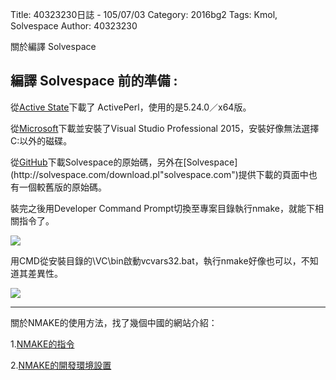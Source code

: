 Title: 40323230日誌 - 105/07/03
Category: 2016bg2
Tags: Kmol, Solvespace
Author: 40323230


關於編譯 Solvespace

<!-- PELICAN_END_SUMMARY -->

<h2>編譯 Solvespace 前的準備 :</h2>

從[Active State](http://www.activestate.com/activeperl/downloads"activestate.com")下載了 ActivePerl，使用的是5.24.0／x64版。

從[Microsoft](https://www.visualstudio.com/downloads/download-visual-studio-vs"visualstudio.com")下載並安裝了Visual Studio Professional 2015，安裝好像無法選擇C:以外的磁碟。

從[GitHub](https://github.com/whitequark/solvespace"github.com")下載Solvespace的原始碼，另外在[Solvespace](http://solvespace.com/download.pl"solvespace.com")提供下載的頁面中也有一個較舊版的原始碼。

裝完之後用Developer Command Prompt切換至專案目錄執行nmake，就能下相關指令了。

<img src="http://i.imgur.com/we7AKIF.jpg" >

用CMD從安裝目錄的\VC\bin啟動vcvars32.bat，執行nmake好像也可以，不知道其差異性。

<img src="http://i.imgur.com/iCFeYAe.jpg" >

<hr>

關於NMAKE的使用方法，找了幾個中國的網站介紹：

1.[NMAKE的指令](http://www.cnblogs.com/kekec/archive/2013/04/21/3007277.html"cnblogs.com")

2.[NMAKE的開發環境設置](http://blog.csdn.net/cneaglelee/article/details/11714803"csdn.net")